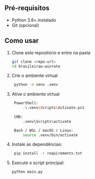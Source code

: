 ## Pré-requisitos
- Python 3.8+ instalado
- Git (opcional)

## Como usar

1. Clone este repositório e entre na pasta
    ```bash
   git clone <repo-url>
   cd brasileirao-winrate

3. Crie o ambiente virtual
   ```bash
    python -m venv .venv

5. Ative o ambiente virtual
   ```bash
    PowerShell:
        .\.venv\Scripts\Activate.ps1
    
    CMD:
        .venv\Scripts\activate

    Bash / WSL / macOS / Linux:
        source .venv/bin/activate

7. Instale as dependências:
   ```bash
    pip install -r requirements.txt

9. Execute o script principal:
    ```bash
    python main.py
